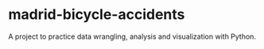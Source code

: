 # madrid-bicycle-accidents
A project to practice data wrangling, analysis and visualization with Python.
